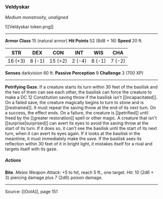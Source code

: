 ### Veldyskar
_Medium monstrosity, unaligned_

![[Veldyskar token.png]]


---

**Armor Class** 15 (natural armor)
**Hit Points** 52 (8d8 + 16)
**Speed** 20 ft.

| STR     | DEX     | CON     | INT     | WIS     | CHA     |
|---------|---------|---------|---------|---------|---------|
| 16 (+3) | 8 (-1) | 15 (+2) | 2 (-4) | 8 (-1) | 7 (-2) |

**Senses** darkvision 60 ft.
**Passive Perception** 9
**Challenge** 3 (700 XP)

---

**Petrifying Gaze**. If a creature starts its turn within 30 feet of the basilisk and the two of them can see each other, the basilisk can force the creature to make a DC 12 Constitution saving throw if the basilisk isn't [[incapacitated]]. On a failed save, the creature magically begins to turn to stone and is [[restrained]]. It must repeat the saving throw at the end of its next turn. On a success, the effect ends. On a failure, the creature is [[petrified]] until freed by the  [[greater restoration]] spell or other magic. A creature that isn't [[surprise|surprised]] can avert its eyes to avoid the saving throw at the start of its turn. If it does so, it can't see the basilisk until the start of its next turn, when it can avert its eyes again. If it looks at the basilisk in the meantime, it must immediately make the save. If the basilisk sees its reflection within 30 feet of it in bright light, it mistakes itself for a rival and targets itself with its gaze.

##### Actions
**Bite**. _Melee Weapon Attack:_ +5 to hit, reach 5 ft., one target. Hit: 10 (2d6 + 3) piercing damage plus 7 (2d6) poison damage.


---

Source: [[OotA]], page 151